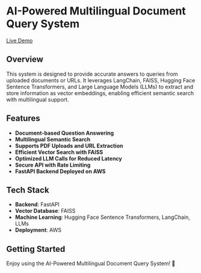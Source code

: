 # AI-Powered Multilingual Document Query System

[Live Demo](https://news-ai-frontend-rosy.vercel.app/)

## Overview
This system is designed to provide accurate answers to queries from uploaded documents or URLs. It leverages LangChain, FAISS, Hugging Face Sentence Transformers, and Large Language Models (LLMs) to extract and store information as vector embeddings, enabling efficient semantic search with multilingual support.

## Features
- **Document-based Question Answering**
- **Multilingual Semantic Search**
- **Supports PDF Uploads and URL Extraction**
- **Efficient Vector Search with FAISS**
- **Optimized LLM Calls for Reduced Latency**
- **Secure API with Rate Limiting**
- **FastAPI Backend Deployed on AWS**

## Tech Stack
- **Backend**: FastAPI
- **Vector Database**: FAISS
- **Machine Learning**: Hugging Face Sentence Transformers, LangChain, LLMs
- **Deployment**: AWS

## Getting Started


Enjoy using the AI-Powered Multilingual Document Query System! 🚀

